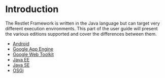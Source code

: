 # Introduction

The Restlet Framework is written in the Java language but can target
very different execution environments. This part of the user guide will
present the various editions supported and cover the differences between
them.

-   [Android](./android/overview "Restlet edition for Android")
-   [Google App Engine](./gae "Restlet edition for Google App Engine")
-   [Google Web Toolkit](./editions/gwt/overview "Restlet edition for Google Web Toolkit")
-   [Java EE](./editions/jee/overview "Restlet edition for Java EE")
-   [Java SE](./editions/jse/overview "Restlet edition for Java SE")
-   [OSGi](./editions/osgi "Restlet edition for Java SE")
